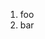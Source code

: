﻿<properties
	pageTitle="NuGet"
	description="bla bla bla"
	slug="nuget"
	keywords="css, html, javascript"
/>

1. foo
2. bar